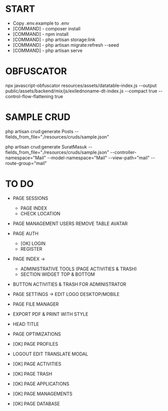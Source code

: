 # START
- Copy .env.example to .env
- [COMMAND] - composer install
- [COMMAND] - npm install
- [COMMAND] - php artisan storage:link
- [COMMAND] - php artisan migrate:refresh --seed
- [COMMAND] - php artisan serve

# OBFUSCATOR
npx javascript-obfuscator resources/assets/datatable-index.js --output public/assets/backend/mix/js/exilednoname-dt-index.js --compact true --control-flow-flattening true

# SAMPLE CRUD
php artisan crud:generate Posts --fields_from_file="./resources/cruds/sample.json"

php artisan crud:generate SuratMasuk --fields_from_file="./resources/cruds/sample.json" --controller-namespace="Mail" --model-namespace="Mail" --view-path="mail" --route-group="mail"

# TO DO
- PAGE SESSIONS
    - PAGE INDEX
    - CHECK LOCATION
- PAGE MANAGEMENT USERS REMOVE TABLE AVATAR
- PAGE AUTH
    - [OK] LOGIN
    - REGISTER

- PAGE INDEX ->
    - ADMINISTRATIVE TOOLS (PAGE ACTIVITIES & TRASH)
    - SECTION WIDGET TOP & BOTTOM
    
- BUTTON ACTIVITIES & TRASH FOR ADMINISTRATOR
- PAGE SETTINGS -> EDIT LOGO DESKTOP/MOBILE
- PAGE FILE MANAGER
- EXPORT PDF & PRINT WITH STYLE
- HEAD TITLE
- PAGE OPTIMIZATIONS

- [OK] PAGE PROFILES
- LOGOUT EDIT TRANSLATE MODAL

- [OK] PAGE ACTIVITIES
- [OK] PAGE TRASH

- [OK] PAGE APPLICATIONS
- [OK] PAGE MANAGEMENTS
- [OK] PAGE DATABASE
